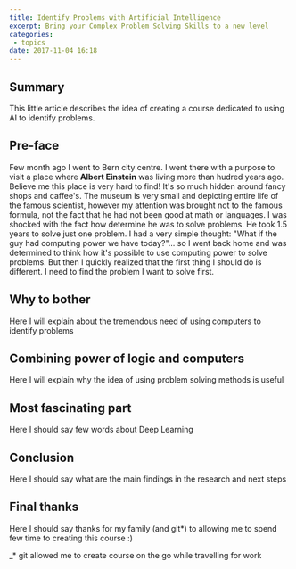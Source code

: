 ```yaml
---
title: Identify Problems with Artificial Intelligence
excerpt: Bring your Complex Problem Solving Skills to a new level
categories: 
 - topics
date: 2017-11-04 16:18
---
```


## Summary

This little article describes the idea of creating a course dedicated to using AI to identify problems.

## Pre-face

Few month ago I went to Bern city centre. I went there with a purpose to visit a place where **Albert Einstein** was living more than hudred years ago. Believe me this place is very hard to find! It's so much hidden around fancy shops and caffee's. The museum is very small and depicting entire life of the famous scientist, however my attention was brought not to the famous formula, not the fact that he had not been good at math or languages. I was shocked with the fact how determine he was to solve problems. He took 1.5 years to solve just one problem. I had a very simple thought: "What if the guy had computing power we have today?"... so I went back home and was determined to think how it's possible to use computing power to solve problems. But then I quickly realized that the first thing I should do is different. I need to find the problem I want to solve first. 

## Why to bother

Here I will explain about the tremendous need of using computers to identify problems

## Combining power of logic and computers

Here I will explain why the idea of using problem solving methods is useful

## Most fascinating part

Here I should say few words about Deep Learning

## Conclusion

Here I should say what are the main findings in the research and next steps

## Final thanks

Here I should say thanks for my family (and git*) to allowing me to spend few time to creating this course :)

_* git allowed me to create course on the go while travelling for work
